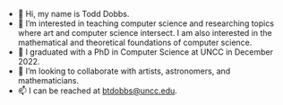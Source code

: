 - 👋 Hi, my name is Todd Dobbs.
- 👀 I’m interested in teaching computer science and researching topics where art and computer science intersect.  I am also interested in the mathematical and theoretical foundations of computer science.
- 🌱 I graduated with a PhD in Computer Science at UNCC in December 2022.
- 💞️ I’m looking to collaborate with artists, astronomers, and mathematicians.
- 📫 I can be reached at btdobbs@uncc.edu.

<!---
btdobbs/btdobbs is a ✨ special ✨ repository because its `README.md` (this file) appears on your GitHub profile.
You can click the Preview link to take a look at your changes.
--->
